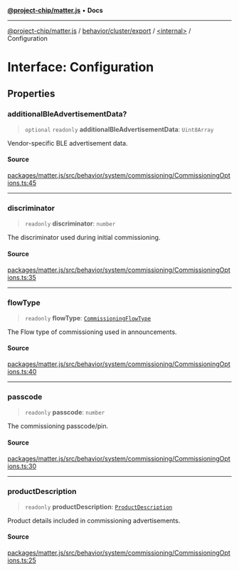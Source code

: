 [**@project-chip/matter.js**](../../../../../README.md) • **Docs**

***

[@project-chip/matter.js](../../../../../modules.md) / [behavior/cluster/export](../../README.md) / [\<internal\>](../README.md) / Configuration

# Interface: Configuration

## Properties

### additionalBleAdvertisementData?

> `optional` `readonly` **additionalBleAdvertisementData**: `Uint8Array`

Vendor-specific BLE advertisement data.

#### Source

[packages/matter.js/src/behavior/system/commissioning/CommissioningOptions.ts:45](https://github.com/project-chip/matter.js/blob/7a8cbb56b87d4ccf34bec5a9a95ab40a1711324f/packages/matter.js/src/behavior/system/commissioning/CommissioningOptions.ts#L45)

***

### discriminator

> `readonly` **discriminator**: `number`

The discriminator used during initial commissioning.

#### Source

[packages/matter.js/src/behavior/system/commissioning/CommissioningOptions.ts:35](https://github.com/project-chip/matter.js/blob/7a8cbb56b87d4ccf34bec5a9a95ab40a1711324f/packages/matter.js/src/behavior/system/commissioning/CommissioningOptions.ts#L35)

***

### flowType

> `readonly` **flowType**: [`CommissioningFlowType`](../../../../../schema/export/enumerations/CommissioningFlowType.md)

The Flow type of commissioning used in announcements.

#### Source

[packages/matter.js/src/behavior/system/commissioning/CommissioningOptions.ts:40](https://github.com/project-chip/matter.js/blob/7a8cbb56b87d4ccf34bec5a9a95ab40a1711324f/packages/matter.js/src/behavior/system/commissioning/CommissioningOptions.ts#L40)

***

### passcode

> `readonly` **passcode**: `number`

The commissioning passcode/pin.

#### Source

[packages/matter.js/src/behavior/system/commissioning/CommissioningOptions.ts:30](https://github.com/project-chip/matter.js/blob/7a8cbb56b87d4ccf34bec5a9a95ab40a1711324f/packages/matter.js/src/behavior/system/commissioning/CommissioningOptions.ts#L30)

***

### productDescription

> `readonly` **productDescription**: [`ProductDescription`](ProductDescription.md)

Product details included in commissioning advertisements.

#### Source

[packages/matter.js/src/behavior/system/commissioning/CommissioningOptions.ts:25](https://github.com/project-chip/matter.js/blob/7a8cbb56b87d4ccf34bec5a9a95ab40a1711324f/packages/matter.js/src/behavior/system/commissioning/CommissioningOptions.ts#L25)
